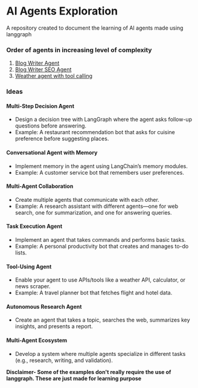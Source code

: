 # AI Agents Exploration

A repository created to document the learning of AI agents made using langgraph

### Order of agents in increasing level of complexity

1. [Blog Writer Agent](./blog-writer-agent.ipynb)
2. [Blog Writer SEO Agent](./blog-writer-with-seo.ipynb)
3. [Weather agent with tool calling](./weather-agent.ipynb)

### Ideas

#### Multi-Step Decision Agent
* Design a decision tree with LangGraph where the agent asks follow-up questions before answering.
* Example: A restaurant recommendation bot that asks for cuisine preference before suggesting places.

#### Conversational Agent with Memory
* Implement memory in the agent using LangChain’s memory modules.
* Example: A customer service bot that remembers user preferences.


#### Multi-Agent Collaboration
* Create multiple agents that communicate with each other.
* Example: A research assistant with different agents—one for web search, one for summarization, and one for answering queries.


#### Task Execution Agent
* Implement an agent that takes commands and performs basic tasks.
* Example: A personal productivity bot that creates and manages to-do lists.


#### Tool-Using Agent
* Enable your agent to use APIs/tools like a weather API, calculator, or news scraper.
* Example: A travel planner bot that fetches flight and hotel data.

#### Autonomous Research Agent
* Create an agent that takes a topic, searches the web, summarizes key insights, and presents a report.

#### Multi-Agent Ecosystem
* Develop a system where multiple agents specialize in different tasks (e.g., research, writing, and validation).


**Disclaimer- Some of the examples don't really require the use of langgraph. These are just made for learning purpose**